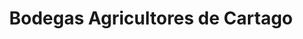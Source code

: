 ---
title: "Bodegas Agricultores de Cartago"
url: /guadalupe-de-cartago/bodegas-agricultores-de-cartago/
shop: Gemüse & Obst
---